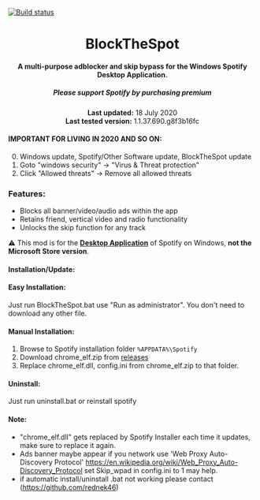 [![Build status](https://ci.appveyor.com/api/projects/status/31l6ynm0a1fhr2vs/branch/master?svg=true)](https://ci.appveyor.com/project/mrpond/blockthespot/branch/master)
<center>
    <h1 align="center">BlockTheSpot</h1>
    <h4 align="center">A multi-purpose adblocker and skip bypass for the <strong>Windows</strong> Spotify Desktop Application.</h4>
    <h5 align="center">Please support Spotify by purchasing premium</h5>
    <p align="center">
        <strong>Last updated:</strong> 18 July 2020<br>
        <strong>Last tested version:</strong> 1.1.37.690.g8f3b16fc
    </p> 
</center>

#### IMPORTANT FOR LIVING IN 2020 AND SO ON:
0. Windows update, Spotify/Other Software update, BlockTheSpot update
1. Goto "windows security" -> "Virus & Threat protection"
2. Click "Allowed threats" -> Remove all allowed threats

### Features:
* Blocks all banner/video/audio ads within the app
* Retains friend, vertical video and radio functionality
* Unlocks the skip function for any track

:warning: This mod is for the [**Desktop Application**](https://www.spotify.com/download/windows/) of Spotify on Windows, **not the Microsoft Store version**.

#### Installation/Update:

#### Easy Installation:
Just run BlockTheSpot.bat use "Run as administrator". You don't need to download any other file.

#### Manual Installation:
1. Browse to Spotify installation folder `%APPDATA%\Spotify`
2. Download chrome_elf.zip from [releases](https://github.com/mrpond/BlockTheSpot/releases)
3. Replace chrome_elf.dll, config.ini from chrome_elf.zip to that folder. 

#### Uninstall:
Just run uninstall.bat or reinstall spotify

#### Note:
* "chrome_elf.dll" gets replaced by Spotify Installer each time it updates, make sure to replace it again.
* Ads banner maybe appear if you network use 'Web Proxy Auto-Discovery Protocol'
https://en.wikipedia.org/wiki/Web_Proxy_Auto-Discovery_Protocol
set Skip_wpad in config.ini to 1 may help.
* if automatic install/uninstall .bat not working please contact (https://github.com/rednek46)
